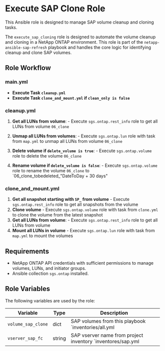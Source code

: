 # Execute SAP Clone Role

This Ansible role is designed to manage SAP volume cleanup and cloning tasks.

The `execute_sap_cloning` role is designed to automate the volume cleanup and cloning in a NetApp ONTAP environment. This role is part of the `netapp-ansible-sap-refresh` playbook and handles the core logic for identifying cleanup and clone SAP volumes.

## Role Workflow

### main.yml

- **Execute Task `cleanup.yml`**
- **Execute Task `clone_and_mount.yml` if `clean_only is false`**

### cleanup.yml
  1. **Get all LUNs from volume**:
    - Execute `sgs.ontap.rest_info` role to get all LUNs from volume `06_clone`

  2. **Unmap all LUNs from volumes**:
    - Execute `sgs.ontap.lun` role with task from `map.yml` to unmap all LUNs from volume `06_clone`

  3. **Delete volume if `delete_volume is true`**:
    - Execute `sgs.ontap.volume` role to delete the volume `06_clone`

  4. **Rename volume if `delete_volume is false`**:
    - Execute `sgs.ontap.volume` role to rename the volume `06_clone` to `06_clone_tobedeleted_"DateToDay + 30 days"

### clone_and_mount.yml
  1. **Get all snapshot starting with `SP_` from volume**
    - Execute `sgs.ontap.rest_info` role to get all snapshots from the volume
  2. **Clone volume**
    - Execute `sgs.ontap.volume` role with task from `clone.yml` to clone the volume from the latest snapshot
  3.  **Get all LUNs from volume**:
    - Execute `sgs.ontap.rest_info` role to get all LUNs from volume
  4. **Mount all LUNs in volume**
    - Execute `sgs.ontap.lun` role with task from `map.yml` to mount the volumes


## Requirements

- NetApp ONTAP API credentials with sufficient permissions to manage volumes, LUNs, and initiator groups.
- Ansible collection `sgs.ontap` installed.

## Role Variables

The following variables are used by the role:

| Variable              | Type    | Description                                                   |
|-----------------------|---------|---------------------------------------------------------------|
| `volume_sap_clone`    | dict    | SAP volumes from this playbook `inventories/all.yml           |
| `vserver_sap_fc`         | string  | SAP vserver name from project inventory `inventores/sap.yml   |
